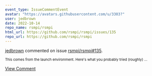 ```yaml
---
event_type: IssueCommentEvent
avatar: "https://avatars.githubusercontent.com/u/3303?"
user: jedbrown
date: 2022-10-14
repo_name: rsmpi/rsmpi
html_url: https://github.com/rsmpi/rsmpi/issues/135
repo_url: https://github.com/rsmpi/rsmpi
---
```


<a href='https://github.com/jedbrown' target='_blank'>jedbrown</a> commented on issue <a href='https://github.com/rsmpi/rsmpi/issues/135' target='_blank'>rsmpi/rsmpi#135</a>.

<small>This comes from the launch environment. Here's what you probably tried (roughly)...</small>

<a href='https://github.com/rsmpi/rsmpi/issues/135' target='_blank'>View Comment</a>
